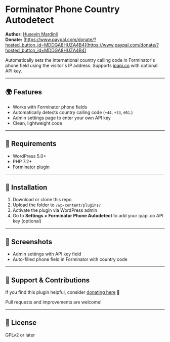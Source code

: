 # Forminator Phone Country Autodetect

**Author:** [Huseyin Mardinli](https://github.com/Housma)  
**Donate:** [https://www.paypal.com/donate/?hosted_button_id=MDDGA8HUZA4B4](https://www.paypal.com/donate/?hosted_button_id=MDDGA8HUZA4B4)

Automatically sets the international country calling code in Forminator's phone field using the visitor's IP address. Supports [ipapi.co](https://ipapi.co) with optional API key.

---

## 🌍 Features

- Works with Forminator phone fields
- Automatically detects country calling code (`+44`, `+33`, etc.)
- Admin settings page to enter your own API key
- Clean, lightweight code

---

## 🧰 Requirements

- WordPress 5.0+
- PHP 7.2+
- [Forminator plugin](https://wordpress.org/plugins/forminator/)

---

## 🚀 Installation

1. Download or clone this repo
2. Upload the folder to `/wp-content/plugins/`
3. Activate the plugin via WordPress admin
4. Go to **Settings > Forminator Phone Autodetect** to add your ipapi.co API key (optional)

---

## 📸 Screenshots

- Admin settings with API key field
- Auto-filled phone field in Forminator with country code

---

## 🙏 Support & Contributions

If you find this plugin helpful, consider [donating here](https://www.paypal.com/donate/?hosted_button_id=MDDGA8HUZA4B4) 💙

Pull requests and improvements are welcome!

---

## 📄 License

GPLv2 or later

